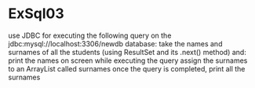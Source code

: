 # ExSql03
use JDBC for executing the following query on the jdbc:mysql://localhost:3306/newdb database:
take the names and surnames of all the students (using ResultSet and its .next() method) and:
print the names on screen while executing the query
assign the surnames to an ArrayList called surnames
once the query is completed, print all the surnames
